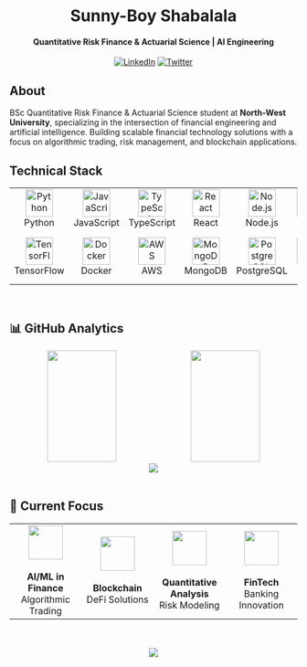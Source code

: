 <div align="center">

# **Sunny-Boy Shabalala**

#### Quantitative Risk Finance & Actuarial Science | AI Engineering

[![LinkedIn](https://img.shields.io/badge/LinkedIn-0077B5?style=flat&logo=linkedin&logoColor=white)](https://www.linkedin.com/in/sunny-boy-shabalala/)
[![Twitter](https://img.shields.io/badge/X-000000?style=flat&logo=x&logoColor=white)](https://x.com/@sunnybboy_)

</div>

## About

BSc Quantitative Risk Finance & Actuarial Science student at **North-West University**, specializing in the intersection of financial engineering and artificial intelligence. Building scalable financial technology solutions with a focus on algorithmic trading, risk management, and blockchain applications.

## Technical Stack

<div align="center">
  <table>
    <tr>
      <td align="center" width="96">
        <a href="#"><img src="https://skillicons.dev/icons?i=python" width="48" height="48" alt="Python" /></a>
        <br>Python
      </td>
      <td align="center" width="96">
        <a href="#"><img src="https://skillicons.dev/icons?i=javascript" width="48" height="48" alt="JavaScript" /></a>
        <br>JavaScript
      </td>
      <td align="center" width="96">
        <a href="#"><img src="https://skillicons.dev/icons?i=typescript" width="48" height="48" alt="TypeScript" /></a>
        <br>TypeScript
      </td>
      <td align="center" width="96">
        <a href="#"><img src="https://skillicons.dev/icons?i=react" width="48" height="48" alt="React" /></a>
        <br>React
      </td>
      <td align="center" width="96">
        <a href="#"><img src="https://skillicons.dev/icons?i=nodejs" width="48" height="48" alt="Node.js" /></a>
        <br>Node.js
      </td>
      <td align="center" width="96">
        <a href="#"><img src="https://skillicons.dev/icons?i=cpp" width="48" height="48" alt="C++" /></a>
        <br>C++
      </td>
      <td align="center" width="96">
        <a href="#"><img src="https://skillicons.dev/icons?i=cs" width="48" height="48" alt="C#" /></a>
        <br>C#
      </td>
      <td align="center" width="96">
        <a href="#"><img src="https://skillicons.dev/icons?i=r" width="48" height="48" alt="R" /></a>
        <br>R
      </td>
    </tr>
    <tr>
      <td align="center" width="96">
        <a href="#"><img src="https://skillicons.dev/icons?i=tensorflow" width="48" height="48" alt="TensorFlow" /></a>
        <br>TensorFlow
      </td>
      <td align="center" width="96">
        <a href="#"><img src="https://skillicons.dev/icons?i=docker" width="48" height="48" alt="Docker" /></a>
        <br>Docker
            </td>
      <td align="center" width="96">
        <a href="#"><img src="https://skillicons.dev/icons?i=aws" width="48" height="48" alt="AWS" /></a>
        <br>AWS
      </td>
      <td align="center" width="96">
        <a href="#"><img src="https://skillicons.dev/icons?i=mongodb" width="48" height="48" alt="MongoDB" /></a>
        <br>MongoDB
      </td>
      <td align="center" width="96">
        <a href="#"><img src="https://skillicons.dev/icons?i=postgresql" width="48" height="48" alt="PostgreSQL" /></a>
        <br>PostgreSQL
      </td>
      <td align="center" width="96">
        <a href="#"><img src="https://skillicons.dev/icons?i=git" width="48" height="48" alt="Git" /></a>
        <br>Git
      </td>
      <td align="center" width="96">
        <a href="#"><img src="https://skillicons.dev/icons?i=linux" width="48" height="48" alt="Linux" /></a>
        <br>Linux
      </td>
      <td align="center" width="96">
        <a href="#"><img src="https://skillicons.dev/icons?i=vscode" width="48" height="48" alt="VS Code" /></a>
        <br>VS Code
      </td>
    </tr>
  </table>
</div>

<br>

## 📊 GitHub Analytics

<div align="center">
  <img width="49%" height="195px" src="https://github-readme-stats.vercel.app/api?username=sunny-bboy&show_icons=true&count_private=true&hide_border=true&title_color=02D9F7FF&icon_color=02D9F7FF&text_color=c9d1d9&bg_color=0d1117" />
  <img width="49%" height="195px" src="https://github-readme-stats.vercel.app/api/top-langs/?username=sunny-bboy&layout=compact&hide_border=true&title_color=02D9F7FF&text_color=c9d1d9&bg_color=0d1117" />
</div>

<div align="center">
  <img src="https://github-readme-streak-stats.herokuapp.com/?user=sunny-bboy&theme=dark&hide_border=true&stroke=0d1117&background=0d1117&ring=02D9F7FF&fire=02D9F7FF&currStreakLabel=02D9F7FF" />
</div>

<br>

## 🎯 Current Focus

<div align="center">
  <table>
    <tr>
      <td align="center" width="25%">
        <img src="https://img.icons8.com/nolan/64/artificial-intelligence.png" width="60"/>
        <br><br><strong>AI/ML in Finance</strong>
        <br>Algorithmic Trading
      </td>
      <td align="center" width="25%">
        <img src="https://img.icons8.com/nolan/64/blockchain-technology.png" width="60"/>
        <br><br><strong>Blockchain</strong>
        <br>DeFi Solutions
      </td>
      <td align="center" width="25%">
        <img src="https://img.icons8.com/nolan/64/combo-chart.png" width="60"/>
        <br><br><strong>Quantitative Analysis</strong>
        <br>Risk Modeling
      </td>
      <td align="center" width="25%">
        <img src="https://img.icons8.com/nolan/64/bank-building.png" width="60"/>
        <br><br><strong>FinTech</strong>
        <br>Banking Innovation
      </td>
    </tr>
  </table>
</div>

<br>

<br>

<div align="center">
  <img src="https://capsule-render.vercel.app/api?type=waving&color=0:0d1117,100:02D9F7FF&height=100&section=footer&fontSize=0" />
  <br>
  <strong></strong>
</div>
